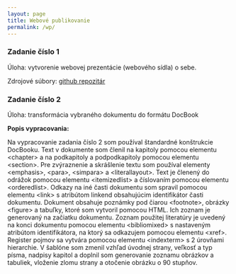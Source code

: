 ```yaml
---
layout: page
title: Webové publikovanie
permalink: /wp/
---
```


### Zadanie číslo 1

Úloha: vytvorenie webovej prezentácie (webového sídla) o sebe.

Zdrojové súbory: [github repozitár](https://github.com/MartinOlejar/MartinOlejar.github.io)

### Zadanie číslo 2

Úloha: transformácia vybraného dokumentu do formátu DocBook

**Popis vypracovania:**

Na vypracovanie zadania číslo 2 som používal štandardné konštrukcie DocBooku. Text v dokumente som členil na kapitoly pomocou elementu &lt;chapter&gt; a na podkapitoly a podpodkapitoly pomocou elementu &lt;section&gt;. Pre zvýraznenie a skrášlenie textu som používal elementy &lt;emphasis&gt;, &lt;para&gt;, &lt;simpara&gt; a &lt;literallayout&gt;. Text je členený do odrážok pomocou elementu &lt;itemizedlist&gt; a číslovaním pomocou elementu &lt;orderedlist&gt;. Odkazy na iné časti dokumentu som spravil pomocou elementu &lt;link&gt; s atribútom linkend obsahujúcim identifikátor časti dokumentu. Dokument obsahuje poznámky pod čiarou &lt;footnote&gt;, 
obrázky &lt;figure&gt; a tabuľky, ktoré som vytvoril pomocou HTML. Ich zoznam je generovaný na začiatku dokumentu.
Zoznam použitej literatúry je uvedený na konci dokumentu pomocou elementu &lt;bibliomixed&gt; s nastaveným atribútom identifikátora, na ktorý sa odkazujem pomocou elementu &lt;xref&gt;. Register pojmov sa vytvára pomocou elementu &lt;indexterm&gt; s 2 úrovňami hierarchie. V šablóne som zmenil vzhľad úvodnej strany, veľkosť a typ písma, nadpisy kapitol a doplnil som generovanie zoznamu obrázkov a tabuliek, vloženie zlomu strany a otočenie obrázku o 90 stupňov.

